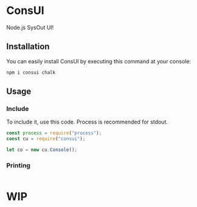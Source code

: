 # ConsUI
Node.js SysOut UI!

## Installation
You can easily install ConsUI by executing this command at your console:
```bash
npm i consui chalk
```

## Usage
### Include
To include it, use this code. Process is recommended for stdout.
```js
const process = require("process");
const cu = require("consui");

let co = new cu.Console();
```

### Printing
```js

```

# WIP
